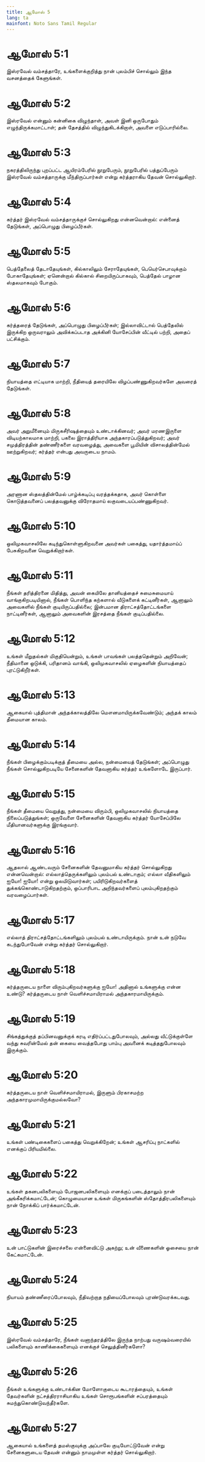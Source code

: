 ```yaml
---
title: ஆமோஸ் 5
lang: ta
mainfont: Noto Sans Tamil Regular
---
```


# ஆமோஸ் 5:1

இஸ்ரவேல் வம்சத்தாரே, உங்களைக்குறித்து நான் புலம்பிச் சொல்லும் இந்த வசனத்தைக் கேளுங்கள்.

# ஆமோஸ் 5:2

இஸ்ரவேல் என்னும் கன்னிகை விழுந்தாள், அவள் இனி ஒருபோதும் எழுந்திருக்கமாட்டாள்; தன் தேசத்தில் விழுந்துகிடக்கிறாள், அவளை எடுப்பாரில்லை.

# ஆமோஸ் 5:3

நகரத்திலிருந்து புறப்பட்ட ஆயிரம்பேரில் நூறுபேரும், நூறுபேரில் பத்துப்பேரும் இஸ்ரவேல் வம்சத்தாருக்கு மீந்திருப்பார்கள் என்று கர்த்தராகிய தேவன் சொல்லுகிறார்.

# ஆமோஸ் 5:4

கர்த்தர் இஸ்ரவேல் வம்சத்தாருக்குச் சொல்லுகிறது என்னவென்றால்: என்னைத் தேடுங்கள், அப்பொழுது பிழைப்பீர்கள்.

# ஆமோஸ் 5:5

பெத்தேலைத் தேடாதேயுங்கள், கில்காலிலும் சேராதேயுங்கள், பெயெர்செபாவுக்கும் போகாதேயுங்கள்; ஏனென்றால் கில்கால் சிறையிருப்பாகவும், பெத்தேல் பாழான ஸ்தலமாகவும் போகும்.

# ஆமோஸ் 5:6

கர்த்தரைத் தேடுங்கள், அப்பொழுது பிழைப்பீர்கள்; இல்லாவிட்டால் பெத்தேலில் இருக்கிற ஒருவராலும் அவிக்கப்படாத அக்கினி யோசேப்பின் வீட்டில் பற்றி, அதைப் பட்சிக்கும்.

# ஆமோஸ் 5:7

நியாயத்தை எட்டியாக மாற்றி, நீதியைத் தரையிலே விழப்பண்ணுகிறவர்களே அவரைத் தேடுங்கள்.

# ஆமோஸ் 5:8

அவர் அறுமீனையும் மிருகசீரிஷத்தையும் உண்டாக்கினவர்; அவர் மரணஇருளை விடியற்காலமாக மாற்றி, பகலை இராத்திரியாக அந்தகாரப்படுத்துகிறவர்; அவர் சமுத்திரத்தின் தண்ணீர்களை வரவழைத்து, அவைகளை பூமியின் விசாலத்தின்மேல் ஊற்றுகிறவர்; கர்த்தர் என்பது அவருடைய நாமம்.

# ஆமோஸ் 5:9

அரணான ஸ்தலத்தின்மேல் பாழ்க்கடிப்பு வரத்தக்கதாக, அவர் கொள்ளை கொடுத்தவனைப் பலத்தவனுக்கு விரோதமாய் லகுவடையப்பண்ணுகிறவர்.

# ஆமோஸ் 5:10

ஒலிமுகவாசலிலே கடிந்துகொள்ளுகிறவனை அவர்கள் பகைத்து, யதார்த்தமாய்ப் பேசுகிறவனை வெறுக்கிறார்கள்.

# ஆமோஸ் 5:11

நீங்கள் தரித்திரனை மிதித்து, அவன் கையிலே தானியத்தைச் சுமைசுமையாய் வாங்குகிறபடியினால், நீங்கள் பொளிந்த கற்களால் வீடுகளைக் கட்டினீர்கள், ஆனாலும் அவைகளில் நீங்கள் குடியிருப்பதில்லை; இன்பமான திராட்சத்தோட்டங்களை நாட்டினீர்கள், ஆனாலும் அவைகளின் இரசத்தை நீங்கள் குடிப்பதில்லை.

# ஆமோஸ் 5:12

உங்கள் மீறுதல்கள் மிகுதியென்றும், உங்கள் பாவங்கள் பலத்ததென்றும் அறிவேன்; நீதிமானை ஒடுக்கி, பரிதானம் வாங்கி, ஒலிமுகவாசலில் ஏழைகளின் நியாயத்தைப் புரட்டுகிறீர்கள்.

# ஆமோஸ் 5:13

ஆகையால் புத்திமான் அந்தக்காலத்திலே மௌனமாயிருக்கவேண்டும்; அந்தக் காலம் தீமையான காலம்.

# ஆமோஸ் 5:14

நீங்கள் பிழைக்கும்படிக்குத் தீமையை அல்ல, நன்மையைத் தேடுங்கள்; அப்பொழுது நீங்கள் சொல்லுகிறபடியே சேனைகளின் தேவனாகிய கர்த்தர் உங்களோடே இருப்பார்.

# ஆமோஸ் 5:15

நீங்கள் தீமையை வெறுத்து, நன்மையை விரும்பி, ஒலிமுகவாசலில் நியாயத்தை நிலைப்படுத்துங்கள்; ஒருவேளை சேனைகளின் தேவனாகிய கர்த்தர் யோசேப்பிலே மீதியானவர்களுக்கு இரங்குவார்.

# ஆமோஸ் 5:16

ஆதலால் ஆண்டவரும் சேனைகளின் தேவனுமாகிய கர்த்தர் சொல்லுகிறது என்னவென்றால்: எல்லாத்தெருக்களிலும் புலம்பல் உண்டாகும்; எல்லா வீதிகளிலும் ஐயோ! ஐயோ! என்று ஓலமிடுவார்கள்; பயிரிடுகிறவர்களைத் துக்கங்கொண்டாடுகிறதற்கும், ஒப்பாரிபாட அறிந்தவர்களைப் புலம்புகிறதற்கும் வரவழைப்பார்கள்.

# ஆமோஸ் 5:17

எல்லாத் திராட்சத்தோட்டங்களிலும் புலம்பல் உண்டாயிருக்கும். நான் உன் நடுவே கடந்துபோவேன் என்று கர்த்தர் சொல்லுகிறார்.

# ஆமோஸ் 5:18

கர்த்தருடைய நாளை விரும்புகிறவர்களுக்கு ஐயோ! அதினால் உங்களுக்கு என்ன உண்டு? கர்த்தருடைய நாள் வெளிச்சமாயிராமல் அந்தகாரமாயிருக்கும்.

# ஆமோஸ் 5:19

சிங்கத்துக்குத் தப்பினவனுக்குக் கரடி எதிர்ப்பட்டதுபோலவும், அல்லது வீட்டுக்குள்ளே வந்து சுவரின்மேல் தன் கையை வைத்தபோது பாம்பு அவனைக் கடித்ததுபோலவும் இருக்கும்.

# ஆமோஸ் 5:20

கர்த்தருடைய நாள் வெளிச்சமாயிராமல், இருளும் பிரகாசமற்ற அந்தகாரமுமாயிருக்குமல்லவோ?

# ஆமோஸ் 5:21

உங்கள் பண்டிகைகளைப் பகைத்து வெறுக்கிறேன்; உங்கள் ஆசரிப்பு நாட்களில் எனக்குப் பிரியமில்லை.

# ஆமோஸ் 5:22

உங்கள் தகனபலிகளையும் போஜனபலிகளையும் எனக்குப் படைத்தாலும் நான் அங்கீகரிக்கமாட்டேன்; கொழுமையான உங்கள் மிருகங்களின் ஸ்தோத்திரபலிகளையும் நான் நோக்கிப் பார்க்கமாட்டேன்.

# ஆமோஸ் 5:23

உன் பாட்டுகளின் இரைச்சலை என்னைவிட்டு அகற்று; உன் வீணைகளின் ஓசையை நான் கேட்கமாட்டேன்.

# ஆமோஸ் 5:24

நியாயம் தண்ணீரைப்போலவும், நீதிவற்றாத நதியைப்போலவும் புரண்டுவரக்கடவது.

# ஆமோஸ் 5:25

இஸ்ரவேல் வம்சத்தாரே, நீங்கள் வனாந்தரத்திலே இருந்த நாற்பது வருஷம்வரையில் பலிகளையும் காணிக்கைகளையும் எனக்குச் செலுத்தினீர்களோ?

# ஆமோஸ் 5:26

நீங்கள் உங்களுக்கு உண்டாக்கின மோளோகுடைய கூடாரத்தையும், உங்கள் தேவர்களின் நட்சத்திரராசியாகிய உங்கள் சொரூபங்களின் சப்பரத்தையும் சுமந்துகொண்டுவந்தீர்களே.

# ஆமோஸ் 5:27

ஆகையால் உங்களைத் தமஸ்குவுக்கு அப்பாலே குடியோட்டுவேன் என்று சேனைகளுடைய தேவன் என்னும் நாமமுள்ள கர்த்தர் சொல்லுகிறார்.

